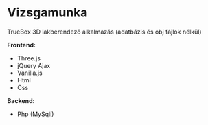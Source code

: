# Vizsgamunka

TrueBox 3D lakberendező alkalmazás
(adatbázis és obj fájlok nélkül)

**Frontend:**
- Three.js
- jQuery Ajax
- Vanilla.js 
- Html
- Css

**Backend:**
- Php (MySqli)
